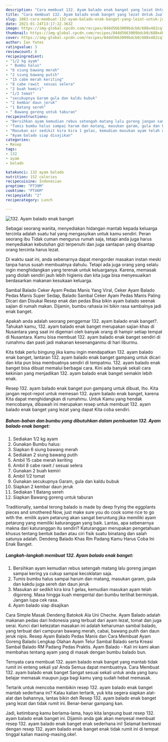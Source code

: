 ```yaml
---
description: "Cara membuat 132. Ayam balado enak banget yang lezat Untuk Jualan"
title: "Cara membuat 132. Ayam balado enak banget yang lezat Untuk Jualan"
slug: 1083-cara-membuat-132-ayam-balado-enak-banget-yang-lezat-untuk-jualan
date: 2021-01-24T13:17:22.363Z
image: https://img-global.cpcdn.com/recipes/84dd5663009bdcb0/680x482cq70/132-ayam-balado-enak-banget-foto-resep-utama.jpg
thumbnail: https://img-global.cpcdn.com/recipes/84dd5663009bdcb0/680x482cq70/132-ayam-balado-enak-banget-foto-resep-utama.jpg
cover: https://img-global.cpcdn.com/recipes/84dd5663009bdcb0/680x482cq70/132-ayam-balado-enak-banget-foto-resep-utama.jpg
author: Ian Yates
ratingvalue: 3
reviewcount: 8
recipeingredient:
- "1/2 kg ayam"
- " Bumbu halus"
- "6 siung bawang merah"
- "2 siung bawang putih"
- "15 cabe merah keriting"
- "8 cabe rawit  sesuai selera"
- "2 buah kemiri"
- "1/2 tomat"
- "secukupnya Garam gula dan kaldu bubuk"
- "2 kembar daun jeruk"
- "1 Batang sereh"
- " Bawang goreng untuk taburan"
recipeinstructions:
- "Bersihkan ayam kemudian rebus setengah matang lalu goreng jangan sampai kering ya cukup sampai kecoklatan saja."
- "Tumis bumbu halus sampai harum dan matang, masukan garam, gula dan kakdu juga sereh dan daun jeruk"
- "Masukan air sedikit kira kira 1 gelas, kemudian masukan ayam telah digoreng. Masa hingga kuah mengental dan bumbu terlihat berminyak. Jangan lupa cek rasa."
- "Ayam balado siap disajikan"
categories:
- Resep
tags:
- 132
- ayam
- balado

katakunci: 132 ayam balado 
nutrition: 152 calories
recipecuisine: Indonesian
preptime: "PT39M"
cooktime: "PT46M"
recipeyield: "2"
recipecategory: Lunch

---
```



![132. Ayam balado enak banget](https://img-global.cpcdn.com/recipes/84dd5663009bdcb0/680x482cq70/132-ayam-balado-enak-banget-foto-resep-utama.jpg)

Sebagai seorang wanita, menyediakan hidangan mantab kepada keluarga tercinta adalah suatu hal yang mengasyikan untuk kamu sendiri. Peran seorang ibu Tidak cuman mengurus rumah saja, tetapi anda juga harus menyediakan kebutuhan gizi terpenuhi dan juga santapan yang disantap orang tercinta harus lezat.

Di waktu  saat ini, anda sebenarnya dapat mengorder masakan instan meski tanpa harus susah membuatnya dahulu. Tetapi ada juga orang yang selalu ingin menghidangkan yang terenak untuk keluarganya. Karena, memasak yang diolah sendiri jauh lebih higienis dan kita juga bisa menyesuaikan berdasarkan makanan kesukaan keluarga. 

Sambal Balado Ceker Ayam Pedas Manis Yang Viral, Ceker Ayam Balado Pedas Manis Super Sedap, Balado Sambal Ceker Ayam Pedas Manis Paling Dicari dan Disukai Resep enak dan pedas Bisa bikin ayam balado seenak sajian di rumah makan. Dijamin, bumbu rahasia ini bikin rasa sambalnya jadi enak banget.

Apakah anda adalah seorang penggemar 132. ayam balado enak banget?. Tahukah kamu, 132. ayam balado enak banget merupakan sajian khas di Nusantara yang saat ini digemari oleh banyak orang di hampir setiap tempat di Nusantara. Kamu bisa membuat 132. ayam balado enak banget sendiri di rumahmu dan pasti jadi makanan kesenanganmu di hari liburmu.

Kita tidak perlu bingung jika kamu ingin mendapatkan 132. ayam balado enak banget, lantaran 132. ayam balado enak banget gampang untuk dicari dan kita pun bisa membuatnya sendiri di tempatmu. 132. ayam balado enak banget bisa dibuat memalui berbagai cara. Kini ada banyak sekali cara kekinian yang menjadikan 132. ayam balado enak banget semakin lebih enak.

Resep 132. ayam balado enak banget pun gampang untuk dibuat, lho. Kita jangan repot-repot untuk memesan 132. ayam balado enak banget, karena Kita dapat menghidangkan di rumahmu. Untuk Kamu yang hendak mencobanya, dibawah ini merupakan resep untuk membuat 132. ayam balado enak banget yang lezat yang dapat Kita coba sendiri.

<!--inarticleads1-->

##### Bahan-bahan dan bumbu yang dibutuhkan dalam pembuatan 132. Ayam balado enak banget:

1. Sediakan 1/2 kg ayam
1. Gunakan  Bumbu halus:
1. Siapkan 6 siung bawang merah
1. Sediakan 2 siung bawang putih
1. Ambil 15 cabe merah keriting
1. Ambil 8 cabe rawit / sesuai selera
1. Gunakan 2 buah kemiri
1. Ambil 1/2 tomat
1. Gunakan secukupnya Garam, gula dan kaldu bubuk
1. Siapkan 2 kembar daun jeruk
1. Sediakan 1 Batang sereh
1. Siapkan  Bawang goreng untuk taburan


Traditionally, sambal terong balado is made by deep frying the eggplants pieces and smothered Now, just make sure you do cook some rice to go with the. emilik ayam petarung akan sangat beruntung jika memiliki ayam petarung yang memiliki katuranggan yang baik. Lantas, apa sebenarnya makna dari katuranggan itu sendiri? Katuranggan merupakan pengetahuan khusus tentang bentuk badan atau ciri fisik suatu binatang dan salah satunya adalah. Dendeng Balado Khas Rm Padang Kamu Harus Coba Ini Enak Banget. 

<!--inarticleads2-->

##### Langkah-langkah membuat 132. Ayam balado enak banget:

1. Bersihkan ayam kemudian rebus setengah matang lalu goreng jangan sampai kering ya cukup sampai kecoklatan saja.
1. Tumis bumbu halus sampai harum dan matang, masukan garam, gula dan kakdu juga sereh dan daun jeruk
1. Masukan air sedikit kira kira 1 gelas, kemudian masukan ayam telah digoreng. Masa hingga kuah mengental dan bumbu terlihat berminyak. Jangan lupa cek rasa.
1. Ayam balado siap disajikan


Cara Simple Masak Dendeng Batokok Ala Uni Cheche. Ayam Balado adalah makanan pedas dari Indonesia yang terbuat dari ayam lezat, tomat dan juga serai. Kunci dari kelezatan masakan ini adalah keharuman sambal balado, yang terbuat dari campuran bawang merah, cabai, bawang putih dan daun jeruk nipis. Resep Ayam Balado Pedas Manis dan Cara Membuat Ayam Goreng Balado Lengkap Olahan Ayam Telur Sambal Balado serta Kreasi Sambal Balado RM Padang Pedas Praktis. Ayam Balado - Kali ini kami akan membahas tentang ayam yang di masak dengan bumbu balado bun. 

Ternyata cara membuat 132. ayam balado enak banget yang mantab tidak rumit ini enteng sekali ya! Anda Semua dapat membuatnya. Cara Membuat 132. ayam balado enak banget Sangat sesuai sekali untuk anda yang baru belajar memasak maupun juga bagi kamu yang sudah hebat memasak.

Tertarik untuk mencoba membikin resep 132. ayam balado enak banget mantab sederhana ini? Kalau kalian tertarik, yuk kita segera siapkan alat-alat dan bahannya, lantas bikin deh Resep 132. ayam balado enak banget yang lezat dan tidak rumit ini. Benar-benar gampang kan. 

Jadi, ketimbang kamu berlama-lama, hayo kita langsung buat resep 132. ayam balado enak banget ini. Dijamin anda gak akan menyesal membuat resep 132. ayam balado enak banget enak sederhana ini! Selamat berkreasi dengan resep 132. ayam balado enak banget enak tidak rumit ini di tempat tinggal kalian masing-masing,oke!.

